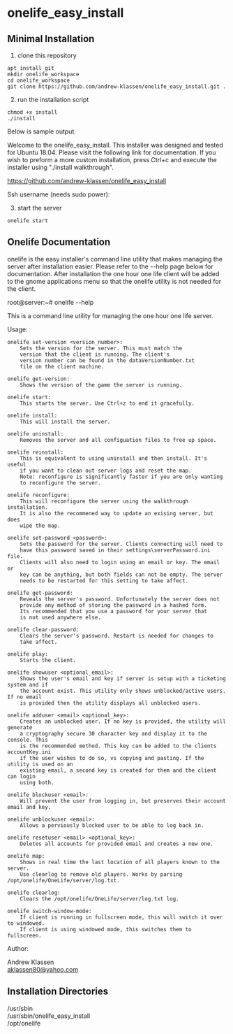 # onelife_easy_install
## Minimal Installation

1. clone this repository

```
apt install git
mkdir onelife_workspace
cd onelife_workspace
git clone https://github.com/andrew-klassen/onelife_easy_install.git .
```

2. run the installation script

```
chmod +x install
./install
```

Below is sample output.

Welcome to the onelife_easy_install. This installer was designed
and tested for Ubuntu 18.04. Please visit the following link
for documentation. If you wish to preform a more custom installation,
press Ctrl+c and execute the installer using "./install walkthrough".

https://github.com/andrew-klassen/onelife_easy_install

Ssh username (needs sudo power):

3. start the server

```
onelife start
```

## Onelife Documentation

onelife is the easy installer's command line utility that makes managing the   
server after installation easier. Please refer to the --help page below for  
documentation. After installation the one hour one life client will be added  
to the gnome applications menu so that the onelife utility is not needed for
the client.

root@server:~# onelife --help

This is a command line utility for managing the one hour one life server.

Usage:

	onelife set-version <version_number>:
		Sets the version for the server. This must match the
		version that the client is running. The client's
		version number can be found in the dataVersionNumber.txt
		file on the client machine.

	onelife get-version:
		Shows the version of the game the server is running.

	onelife start:
		This starts the server. Use Ctrl+z to end it gracefully.

	onelife install:
		This will install the server.

	onelife uninstall:
		Removes the server and all configuation files to free up space.

	onelife reinstall:
		This is equivalent to using uninstall and then install. It's useful
		if you want to clean out server logs and reset the map.
		Note: reconfigure is significantly faster if you are only wanting
		to reconfigure the server.

	onelife reconfigure:
		This will reconfigure the server using the walkthrough installation.
		It is also the recommened way to update an exising server, but does
		wipe the map.

	onelife set-password <password>:
		Sets the password for the server. Clients connecting will need to
		have this password saved in their settings\serverPassword.ini file.
		Clients will also need to login using an email or key. The email or
		key can be anything, but both fields can not be empty. The server 
		needs to be restarted for this setting to take affect.

	onelife get-password:
		Reveals the server's password. Unfortunately the server does not
		provide any method of storing the password in a hashed form.
		Its recommended that you use a password for your server that
		is not used anywhere else.

	onelife clear-password:
		Clears the server's password. Restart is needed for changes to
		take affect.

	onelife play:
		Starts the client.

	onelife showuser <optional_email>:
		Shows the user's email and key if server is setup with a ticketing system and if
		the account exist. This utility only shows unblocked/active users. If no email
		is provided then the utility displays all unblocked users.

	onelife adduser <email> <optional_key>:
		Creates an unblocked user. If no key is provided, the utility will generate
		a cryptography secure 30 character key and display it to the console. This
		is the recommended method. This key can be added to the clients accountKey.ini
 		if the user wishes to do so, vs copying and pasting. If the utility is used on an
		existing email, a second key is created for them and the client can login
		using both.

	onelife blockuser <email>:
		Will prevent the user from logging in, but preserves their account email and key.

	onelife unblockuser <email>:
		Allows a perviously blocked user to be able to log back in.

	onelife resetuser <email> <optional_key>:
		Deletes all accounts for provided email and creates a new one.

	onelife map:
		Shows in real time the last location of all players known to the server.
		Use clearlog to remove old players. Works by parsing /opt/onelife/OneLife/server/log.txt.

	onelife clearlog:
		Clears the /opt/onelife/OneLife/server/log.txt log.

	onelife switch-window-mode:
		If client is running in fullscreen mode, this will switch it over to windowed.
		If client is using windowed mode, this switches them to fullscreen.

Author:

Andrew Klassen  
aklassen80@yahoo.com  

## Installation Directories

/usr/sbin  
/usr/sbin/onelife_easy_install  
/opt/onelife  
